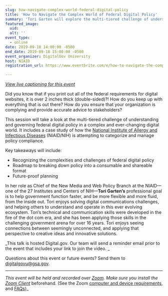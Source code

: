 ```yaml
---
slug: how-navigate-complex-world-federal-digital-policy
title: 'How to Navigate the Complex World of Federal Digital Policy'
summary: 'Tori Garten will explore the multi-tiered challenge of understanding and governing federal digital policy in a complex and ever-changing digital world&#46;'
featured_image: 
  uid: 
  alt: ''
event_type: 
  - online
date: 2019-09-18 14:00:00 -0500
end_date: 2019-09-18 15:00:00 -0500
event_organizer: DigitalGov University
host: NIAID
registration_url: https://www.eventbrite.com/e/how-to-navigate-the-complex-world-of-federal-digital-policy-registration-72160535103

---
```


_[View live captioning for this event](https://www.captionedtext.com/client/event.aspx?EventID=4163857&CustomerID=321)_

Did you know that if you print out all of the federal requirements for digital websites, it is over 2 inches thick (double-sided)?! How do you keep up with everything that is out there? How do you ensure that your organization is complying and provide accurate advice to stakeholders? 

This session will take a look at the multi-tiered challenge of understanding and governing federal digital policy in a complex and ever-changing digital world. It includes a case study of how the [National Institute of Allergy and Infectious Diseases](https://www.niaid.nih.gov/) (NIAID/NIH) is attempting to categorize and manage policy compliance. 

Key takeaways will include:

- Recognizing the complexities and challenges of federal digital policy 
- Roadmap to breaking down policy into a consumable and shareable format 
- Future-proof planning 

In her role as Chief of the New Media and Web Policy Branch at the NIAID&mdash;one of the 27 Institutes and Centers of NIH&mdash;**Tori Garten’s** professional goal is to help government function faster, and be more flexible and more fluid, from the inside out. Tori enjoys solving digital communications challenges, and helping others to understand and operate in this ever evolving ecosystem. Tori’s technical and communication skills were developed in the fire of the dot com era, and she has been applying those skills in the challenging government arena for over 16 years. Tori enjoys seeing connections between seemingly unconnected, and applying that perspective to creative ideas and innovative solutions. 

_This talk is hosted Digital.gov. Our team will send a reminder email prior to the event that includes your link to join the video. _ 

Questions about this event or future events? Send them to [digitalgovu@gsa.gov](mailto:digitalgovu@gsa.gov). 

---

_This event will be held and recorded over [Zoom](https://www.zoom.us/). Make sure you install the [Zoom Client](https://zoom.us/download#client&#95;4meeting)_ beforehand. (See the Zoom [computer and device requirements](https://support.zoom.us/hc/en-us/articles/201362023-System-Requirements-for-PC-Mac-and-Linux), and [FAQs](https://support.zoom.us/hc/en-us/sections/200277708-Frequently-Asked-Questions))_

